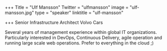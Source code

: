 +++
Title = "Ulf Mansson"
Twitter = "ulfmansson"
image = "ulf-mansson.jpg"
type = "speaker"
linktitle = "ulf-mansson"

+++
Senior Infrastructure Architect Volvo Cars

Several years of management experience within global IT organizations. Particularly interested in DevOps, Continuous Delivery, agile operation and running large scale web operations. Prefer to everything in the cloud ;)
